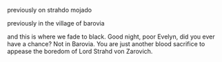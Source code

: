previously on strahdo mojado

previously in the village of barovia

and this is where we fade to black. Good night, poor Evelyn, did you ever have a chance? Not in Barovia. You are just another blood sacrifice to appease the boredom of Lord Strahd von Zarovich.
